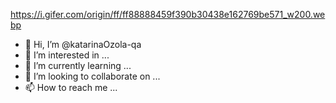 https://i.gifer.com/origin/ff/ff88888459f390b30438e162769be571_w200.webp



- 👋 Hi, I’m @katarinaOzola-qa
- 👀 I’m interested in ...
- 🌱 I’m currently learning ...
- 💞️ I’m looking to collaborate on ...
- 📫 How to reach me ...

<!---
katarinaOzola-qa/katarinaOzola-qa is a ✨ special ✨ repository because its `README.md` (this file) appears on your GitHub profile.
You can click the Preview link to take a look at your changes.
--->
